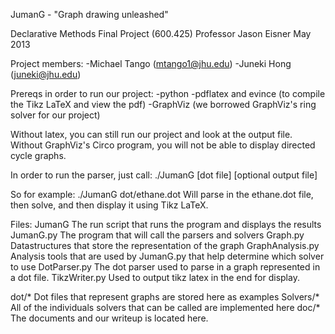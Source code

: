 JumanG - "Graph drawing unleashed"

Declarative Methods Final Project (600.425)
Professor Jason Eisner
May 2013

Project members:
-Michael Tango (mtango1@jhu.edu)
-Juneki Hong (juneki@jhu.edu)


Prereqs in order to run our project:
-python
-pdflatex and evince (to compile the Tikz LaTeX and view the pdf)
-GraphViz (we borrowed GraphViz's ring solver for our project)

Without latex, you can still run our project and look at the output file.
Without GraphViz's Circo program, you will not be able to display directed cycle graphs.


In order to run the parser, just call:
./JumanG [dot file] [optional output file]

So for example:
./JumanG dot/ethane.dot
Will parse in the ethane.dot file, then solve, and then display it using Tikz LaTeX.




Files:
JumanG			The run script that runs the program and displays the results
JumanG.py		The program that will call the parsers and solvers
Graph.py		Datastructures that store the representation of the graph
GraphAnalysis.py	Analysis tools that are used by JumanG.py that help determine which solver to use
DotParser.py		The dot parser used to parse in a graph represented in a dot file.
TikzWriter.py		Used to output tikz latex in the end for display.

dot/*			Dot files that represent graphs are stored here as examples
Solvers/*		All of the individuals solvers that can be called are implemented here
doc/*			The documents and our writeup is located here.